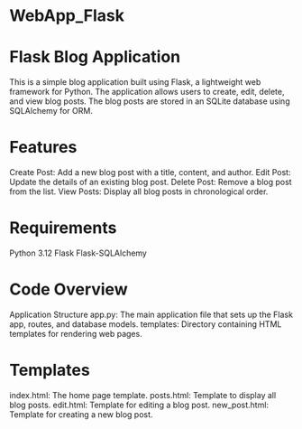 # WebApp_Flask
# Flask Blog Application
This is a simple blog application built using Flask, a lightweight web framework for Python. The application allows users to create, edit, delete, and view blog posts. The blog posts are stored in an SQLite database using SQLAlchemy for ORM.

# Features
Create Post: Add a new blog post with a title, content, and author.
Edit Post: Update the details of an existing blog post.
Delete Post: Remove a blog post from the list.
View Posts: Display all blog posts in chronological order.

# Requirements
Python 3.12
Flask
Flask-SQLAlchemy

# Code Overview
Application Structure
app.py: The main application file that sets up the Flask app, routes, and database models.
templates: Directory containing HTML templates for rendering web pages.

# Templates
index.html: The home page template.
posts.html: Template to display all blog posts.
edit.html: Template for editing a blog post.
new_post.html: Template for creating a new blog post.

